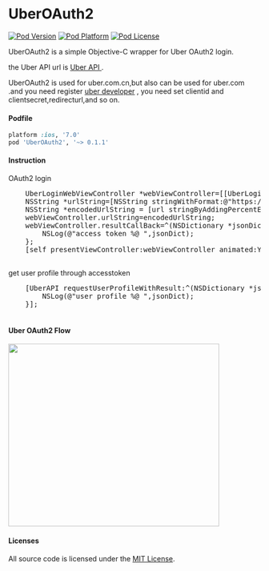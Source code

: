 # UberOAuth2
[![Pod Version](http://img.shields.io/cocoapods/v/UberOAuth2.svg?style=flat)](http://cocoadocs.org/docsets/UberOAuth2/)
[![Pod Platform](http://img.shields.io/cocoapods/p/UberOAuth2.svg?style=flat)](http://cocoadocs.org/docsets/UberOAuth2/)
[![Pod License](http://img.shields.io/cocoapods/l/UberOAuth2.svg?style=flat)](https://opensource.org/licenses/MIT)


UberOAuth2 is a simple Objective-C wrapper for Uber OAuth2 login.

the Uber API url is <a href = https://developer.uber.com/docs/api-overview> Uber API </a>.

UberOAuth2 is used for uber.com.cn,but also can be used for uber.com .and you need register [uber developer](https://developer.uber.com.cn) , you need set 
clientid and clientsecret,redirecturl,and so on.

#### Podfile

```ruby
platform :ios, '7.0'
pod 'UberOAuth2', '~> 0.1.1'
```


#### Instruction
OAuth2 login
<pre>
	UberLoginWebViewController *webViewController=[[UberLoginWebViewController alloc] init];
    NSString *urlString=[NSString stringWithFormat:@"https://login.uber.com.cn/oauth/v2/authorize?client_id=%@&redirect_url=%@&response_type=code&scope=profile history places history_lite",ClientId,RedirectUrl ];
    NSString *encodedUrlString = [url stringByAddingPercentEscapesUsingEncoding:NSUTF8StringEncoding];
    webViewController.urlString=encodedUrlString;
    webViewController.resultCallBack=^(NSDictionary *jsonDict, NSURLResponse *response, NSError *error){
        NSLog(@"access token %@ ",jsonDict);
    };
    [self presentViewController:webViewController animated:YES completion:nil];

</pre>


get user profile through accesstoken

<pre>
    [UberAPI requestUserProfileWithResult:^(NSDictionary *jsonDict, NSURLResponse *response, NSError *error){
        NSLog(@"user profile %@ ",jsonDict);
    }];

</pre>
#### Uber OAuth2 Flow

<img  src="https://github.com/uberHackathon/UberOAuth2/blob/master/uberoauth2.png" width="421" height="365">





#### Licenses

All source code is licensed under the [MIT License](https://github.com/by-the-way/UberOAuth2/blob/master/LICENSE).

